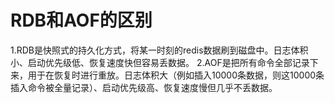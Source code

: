 # RDB和AOF的区别
1.RDB是快照式的持久化方式，将某一时刻的redis数据刷到磁盘中。日志体积小、启动优先级低、恢复速度快但容易丢数据。
2.AOF是把所有命令全部记录下来，用于在恢复时进行重放。日志体积大（例如插入10000条数据，则这10000条插入命令被全量记录）、启动优先级高、恢复速度慢但几乎不丢数据。

